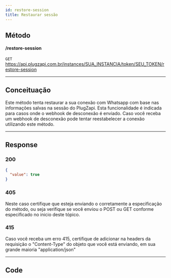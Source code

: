 ```yaml
---
id: restore-session
title: Restaurar sessão
---
```


## Método

#### /restore-session

`GET` https://api.plugzapi.com.br/instances/SUA_INSTANCIA/token/SEU_TOKEN/restore-session

---

## Conceituação

Este método tenta restaurar a sua conexão com Whatsapp com base nas informações salvas na sessão do PlugZapi. Esta funcionalidade é indicada para casos onde o webhook de desconexão é enviado. Caso você receba um webhook de desconexão pode tentar reestabelecer a conexão utilizando este método.

---

## Response

### 200

```json
{
  "value": true
}
```

### 405

Neste caso certifique que esteja enviando o corretamente a especificação do método, ou seja verifique se você enviou o POST ou GET conforme especificado no inicio deste tópico.

### 415

Caso você receba um erro 415, certifique de adicionar na headers da requisição o "Content-Type" do objeto que você está enviando, em sua grande maioria "application/json"

---

## Code
